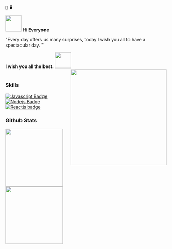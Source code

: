 ```text
🌙 🖥️
```
<p align="left"><img src="https://media.giphy.com/media/VgCDAzcKvsR6OM0uWg/giphy.gif" width="50"> Hi <strong>Everyone</strong> 
</p>


 <p align="left" width="10px" alight="center">"Every day offers us many surprises, today I wish you all to have a spectacular day. 
  "</p>
  <strong>I wish you all the best.</strong>
  <img src="https://media.giphy.com/media/mGcNjsfWAjY5AEZNw6/giphy.gif" width="50">
<img align="right" width="300"  src="https://i.pinimg.com/originals/7a/68/af/7a68affa5b1996be4467b93109133cbd.gif" />
<br></br>

### Skills

[![Javascript Badge](https://img.shields.io/badge/-Javascript-F0DB4F?style=for-the-badge&labelColor=black&logo=javascript&logoColor=F0DB4F)](#) [![Nodejs Badge](https://img.shields.io/badge/-Nodejs-3C873A?style=for-the-badge&labelColor=black&logo=node.js&logoColor=3C873A)](#)  [![Reactjs badge](https://img.shields.io/badge/-ReactJs-61DAFB?style=for-the-badge&labelColor=black&logo=react&logoColor=61DAFB)](#)

### Github Stats
<p>
  <img src="https://github-readme-stats.vercel.app/api?username=puimekster&count_private=true&show_icons=true&theme=shades-of-purple&include_all_commits=true" height="180em"/>
<img src="https://github-readme-stats.vercel.app/api/top-langs/?username=puimekster&show_icons=true&layout=compact&cache_seconds=1800&langs_count=8&theme=shades-of-purple&count_private=true&show_icons=true" height="180em"/>
</p>



